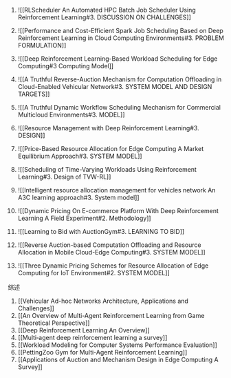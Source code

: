 1. ![[RLScheduler An Automated HPC Batch Job Scheduler Using Reinforcement Learning#3. DISCUSSION ON CHALLENGES]]
2. ![[Performance and Cost-Efficient Spark Job Scheduling Based on Deep Reinforcement Learning in Cloud Computing Environments#3. PROBLEM FORMULATION]]
3. ![[Deep Reinforcement Learning-Based Workload Scheduling for Edge Computing#3 Computing Model]]
4. ![[A Truthful Reverse-Auction Mechanism for Computation Offloading in Cloud-Enabled Vehicular Network#3. SYSTEM MODEL AND DESIGN TARGETS]]
5. ![[A Truthful Dynamic Workflow Scheduling Mechanism for Commercial Multicloud Environments#3. MODEL]]
6. ![[Resource Management with Deep Reinforcement Learning#3. DESIGN]]
7. ![[Price-Based Resource Allocation for Edge Computing A Market Equilibrium Approach#3. SYSTEM MODEL]]
8. ![[Scheduling of Time-Varying Workloads Using Reinforcement Learning#3. Design of TVW-RL]]
9. ![[Intelligent resource allocation management for vehicles network An A3C learning approach#3. System model]]
10. ![[Dynamic Pricing On E-commerce Platform With Deep Reinforcement Learning A Field Experiment#2. Methodology]]
11. ![[Learning to Bid with AuctionGym#3. LEARNING TO BID]]

17. ![[Reverse Auction-based Computation Offloading and Resource Allocation in Mobile Cloud-Edge Computing#3. SYSTEM MODEL]]
18. ![[Three Dynamic Pricing Schemes for Resource Allocation of Edge Computing for IoT Environment#2. SYSTEM MODEL]]


综述
1. [[Vehicular Ad-hoc Networks Architecture, Applications and Challenges]]
2. [[An Overview of Multi-Agent Reinforcement Learning from Game Theoretical Perspective]]
3. [[Deep Reinforcement Learning An Overview]]
4. [[Multi‑agent deep reinforcement learning a survey]]
5. [[Workload Modeling for Computer Systems Performance Evaluation]]
6. [[PettingZoo Gym for Multi-Agent Reinforcement Learning]]
7. [[Applications of Auction and Mechanism Design in Edge Computing A Survey]]